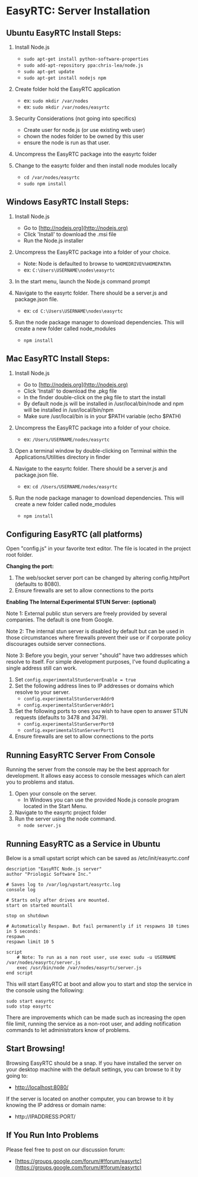 EasyRTC: Server Installation
============================

Ubuntu EasyRTC Install Steps:
----------------------------

1. Install Node.js
    * `sudo apt-get install python-software-properties`
    * `sudo add-apt-repository ppa:chris-lea/node.js`
    * `sudo apt-get update`
    * `sudo apt-get install nodejs npm`

2. Create folder hold the EasyRTC application
    * ex: `sudo mkdir /var/nodes`
    * ex: `sudo mkdir /var/nodes/easyrtc`

3. Security Considerations (not going into specifics)
    * Create user for node.js (or use existing web user)
    * chown the nodes folder to be owned by this user
    * ensure the node is run as that user.
	
4. Uncompress the EasyRTC package into the easyrtc folder

5. Change to the easyrtc folder and then install node modules locally
    * `cd /var/nodes/easyrtc`
    * `sudo npm install`


Windows EasyRTC Install Steps:
------------------------------

1. Install Node.js
    * Go to [http://nodejs.org](http://nodejs.org)
    * Click 'Install' to download the .msi file
    * Run the Node.js installer

2. Uncompress the EasyRTC package into a folder of your choice.
    * Note: Node is defaulted to browse to `%HOMEDRIVE%%HOMEPATH%`
    * ex: `C:\Users\USERNAME\nodes\easyrtc`

3. In the start menu, launch the Node.js command prompt

4. Navigate to the easyrtc folder. There should be a server.js and package.json file.
    * ex: `cd C:\Users\USERNAME\nodes\easyrtc`

5. Run the node package manager to download dependencies. This will create a new folder called node_modules
    * `npm install`


Mac EasyRTC Install Steps:
------------------------------

1. Install Node.js
    * Go to [http://nodejs.org](http://nodejs.org)
    * Click 'Install' to download the .pkg file
    * In the finder double-click on the pkg file to start the install
    * By default node.js will be installed in /usr/local/bin/node and npm will be installed in /usr/local/bin/npm
    * Make sure /usr/local/bin is in your $PATH variable (echo $PATH)

2. Uncompress the EasyRTC package into a folder of your choice.
    * ex: `/Users/USERNAME/nodes/easyrtc`

3. Open a terminal window by double-clicking on Terminal within the Applications/Utilities directory in finder

4. Navigate to the easyrtc folder. There should be a server.js and package.json file.
    * ex: `cd /Users/USERNAME/nodes/easyrtc`

5. Run the node package manager to download dependencies. This will create a new folder called node_modules
    * `npm install`
 


Configuring EasyRTC (all platforms)
-----------------------------------

Open "config.js" in your favorite text editor. The file is located in the project root folder.

**Changing the port:**

1. The web/socket server port can be changed by altering config.httpPort (defaults to 8080).
2. Ensure firewalls are set to allow connections to the ports

**Enabling The Internal Experimental STUN Server: (optional)**

Note 1: External public stun servers are freely provided by several companies. The default is one from Google.

Note 2: The internal stun server is disabled by default but can be used in those circumstances where firewalls prevent their use or if corporate policy discourages outside server connections.

Note 3: Before you begin, your server "should" have two addresses which resolve to itself. For simple development purposes, I've found duplicating a single address still can work.

1. Set `config.experimentalStunServerEnable = true`
2. Set the following address lines to IP addresses or domains which resolve to your server.
    * `config.experimentalStunServerAddr0`
    * `config.experimentalStunServerAddr1`
3. Set the following ports to ones you wish to have open to answer STUN requests (defaults to 3478 and 3479).
    * `config.experimentalStunServerPort0`
    * `config.experimentalStunServerPort1`
4. Ensure firewalls are set to allow connections to the ports


Running EasyRTC Server From Console
-----------------------------------

Running the server from the console may be the best approach for development. It allows easy access to console messages which can alert you to problems and status.

1. Open your console on the server.
    * In Windows you can use the provided Node.js console program located in the Start Menu.
2. Navigate to the easyrtc project folder
3. Run the server using the node command.
    * `node server.js`

Running EasyRTC as a Service in Ubuntu
--------------------------------------

Below is a small upstart script which can be saved as /etc/init/easyrtc.conf

    description "EasyRTC Node.js server"
    author "Priologic Software Inc."

    # Saves log to /var/log/upstart/easyrtc.log
    console log

    # Starts only after drives are mounted.
    start on started mountall

    stop on shutdown

    # Automatically Respawn. But fail permanently if it respawns 10 times in 5 seconds:
    respawn
    respawn limit 10 5

    script
        # Note: To run as a non root user, use exec sudu -u USERNAME /var/nodes/easyrtc/server.js
        exec /usr/bin/node /var/nodes/easyrtc/server.js
    end script

This will start EasyRTC at boot and allow you to start and stop the service in the console using the following:

    sudo start easyrtc  
    sudo stop easyrtc

There are improvements which can be made such as increasing the open file limit, running the service as a non-root user, and adding notification commands to let administrators know of problems.


Start Browsing!
---------------

Browsing EasyRTC should be a snap. If you have installed the server on your desktop machine with the default settings, you can browse to it by going to:

 * [http://localhost:8080/](http://localhost:8080/)

If the server is located on another computer, you can browse to it by knowing the IP address or domain name:

 * http://IPADDRESS:PORT/


If You Run Into Problems
------------------------
Please feel free to post on our discussion forum:

 * [https://groups.google.com/forum/#!forum/easyrtc](https://groups.google.com/forum/#!forum/easyrtc)
